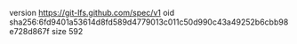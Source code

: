 version https://git-lfs.github.com/spec/v1
oid sha256:6fd9401a53614d8fd589d4779013c011c50d990c43a49252b6cbb98e728d867f
size 592

